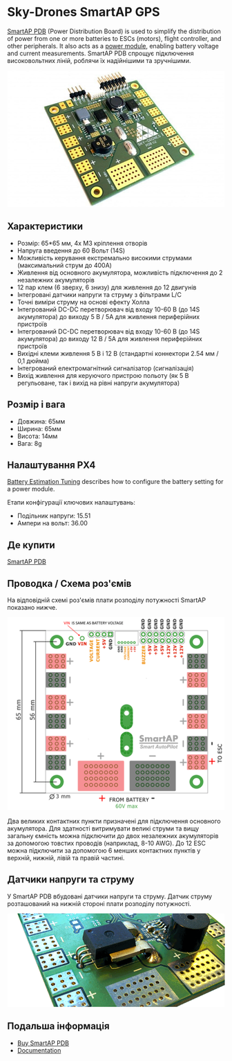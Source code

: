 # Sky-Drones SmartAP GPS

[SmartAP PDB](https://sky-drones.com/power/smartap-pdb.html) (Power Distribution Board) is used to simplify the distribution of power from one or more batteries to ESCs (motors), flight controller, and other peripherals.
It also acts as a [power module](../power_module/index.md), enabling battery voltage and current measurements.
SmartAP PDB спрощує підключення високовольтних ліній, роблячи їх надійнішими та зручнішими.

![SmartAP PDB](../../assets/hardware/power_module/sky-drones_smartap-pdb/smartap-pdb-top-side.jpg)

## Характеристики

- Розмір: 65\*65 мм, 4х М3 кріплення отворів
- Напруга введення до 60 Вольт (14S)
- Можливість керування екстремально високими струмами (максимальний струм до 400A)
- Живлення від основного акумулятора, можливість підключення до 2 незалежних акумуляторів
- 12 пар клем (6 зверху, 6 знизу) для живлення до 12 двигунів
- Інтегровані датчики напруги та струму з фільтрами L/C
- Точні виміри струму на основі ефекту Холла
- Інтегрований DC-DC перетворювач від входу 10-60 В (до 14S акумулятора) до виходу 5 В / 5A для живлення периферійних пристроїв
- Інтегрований DC-DC перетворювач від входу 10-60 В (до 14S акумулятора) до виходу 12 В / 5A для живлення периферійних пристроїв
- Вихідні клеми живлення 5 В і 12 В (стандартні коннектори 2.54 мм / 0,1 дюйма)
- Інтегрований електромагнітний сигналізатор (сигналізація)
- Вихід живлення для керуючого пристрою польоту (як 5 В регульоване, так і вихід на рівні напруги акумулятора)

## Розмір і вага

- Довжина: 65мм
- Ширина: 65мм
- Висота: 14мм
- Вага: 8g

## Налаштування PX4

[Battery Estimation Tuning](../config/battery.md) describes how to configure the battery setting for a power module.

Етапи конфігурації ключових налаштувань:

- Подільник напруги: 15.51
- Ампери на вольт: 36.00

## Де купити

[SmartAP PDB](https://sky-drones.com/parts/smartap-pdb.html)

## Проводка / Схема роз'ємів

На відповідній схемі роз'ємів плати розподілу потужності SmartAP показано нижче.

![SmartAP PDB](../../assets/hardware/power_module/sky-drones_smartap-pdb/smartap-pdb-pinout.png)

Два великих контактних пункти призначені для підключення основного акумулятора.
Для здатності витримувати великі струми та вищу загальну ємність можна підключити до двох незалежних акумуляторів за допомогою товстих проводів (наприклад, 8-10 AWG).
До 12 ESC можна підключити за допомогою 6 менших контактних пунктів у верхній, нижній, лівій та правій частині.

## Датчики напруги та струму

У SmartAP PDB вбудовані датчики напруги та струму.
Датчик струму розташований на нижній стороні плати розподілу потужності.

![SmartAP PDB](../../assets/hardware/power_module/sky-drones_smartap-pdb/smartap-pdb-current-sensor.png)

## Подальша інформація

- [Buy SmartAP PDB](https://sky-drones.com/power/smartap-pdb.html)
- [Documentation](https://docs.sky-drones.com/avionics/smartap-pdb)
